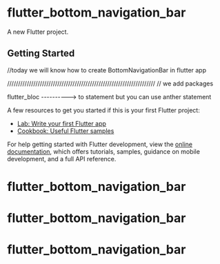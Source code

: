 # flutter_bottom_navigation_bar

A new Flutter project.

## Getting Started


//today we will know how to create BottomNavigationBar in flutter app


////////////////////////////////////////////////////////////////////
// we add packages

flutter_bloc ----------> to statement but you can use anther statement







A few resources to get you started if this is your first Flutter project:

- [Lab: Write your first Flutter app](https://docs.flutter.dev/get-started/codelab)
- [Cookbook: Useful Flutter samples](https://docs.flutter.dev/cookbook)

For help getting started with Flutter development, view the
[online documentation](https://docs.flutter.dev/), which offers tutorials,
samples, guidance on mobile development, and a full API reference.
# flutter_bottom_navigation_bar
# flutter_bottom_navigation_bar
# flutter_bottom_navigation_bar
